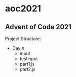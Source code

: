 # aoc2021
## Advent of Code 2021
Project Structure:
 - Day _n_
    - input
    - testinput
    - part1.js
    - part2.js